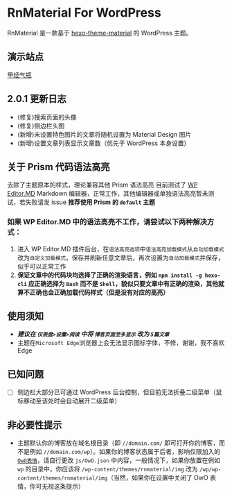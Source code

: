 # RnMaterial For WordPress
RnMaterial 是一款基于 [hexo-theme-material](https://github.com/viosey/hexo-theme-material) 的 WordPress 主题。

## 演示站点
[甲烃气瓶](https://jakting.com)

## 2.0.1 更新日志
+ (修复)搜索页面的头像
+ (修复)侧边栏头图
+ (新增)未设置特色图片的文章将随机设置为 Material Design 图片
+ (新增)设置文章列表显示文章数（优先于 WordPress 本身设置）


## 关于 Prism 代码语法高亮
去除了主题原本的样式，理论兼容其他 Prism 语法高亮
目前测试了 [WP Editor.MD](https://wordpress.org/plugins/wp-editormd/) Markdown 编辑器，正常工作，其他编辑器或单独语法高亮暂未测试，若失败请发 issue
**推荐使用 Prism 的 `default` 主题**

### 如果 WP Editor.MD 中的语法高亮不工作，请尝试以下两种解决方式：
1. 进入 WP Editor.MD 插件后台，在`语法高亮选项`中`语法高亮加载模式`从`自动加载模式`改为`自定义加载模式`，保存并刷新任意文章后，再次设置为`自动加载模式`并保存，似乎可以正常工作
2. **保证文章中的代码块均选择了正确的渲染语言，例如 `npm install -g hexo-cli` 应正确选择为 `Bash` 而不是 `Shell`，貌似只要文章中有正确的渲染，其他就算不正确也会正确加载代码样式（但是没有对应的高亮）**

## 使用须知
+ ***建议在 `仪表盘>设置>阅读` 中将 `博客页面至多显示` 改为 `5篇文章`***
+ 主题在`Microsoft Edge`浏览器上会无法显示图标字体，不修，谢谢，我不喜欢 Edge

## 已知问题
- [ ] 侧边栏大部分已可通过 WordPress 后台控制，但目前无法折叠二级菜单（鼠标移动至该处时会自动展开二级菜单）

## 非必要性提示
+ 主题默认你的博客放在域名根目录（即 `//domain.com/` 即可打开你的博客，而不是例如 `//domain.com/wp`）。如果你的博客状态属于后者，影响仅限加入的 [`OwO表情`](https://github.com/DIYgod/OwO)，请自行更改 `js/OwO.json` 中内容，一般情况下，如果你放置在例如 `wp` 的目录中，你应该将 `/wp-content/themes/rnmaterial/img` 改为 `/wp/wp-content/themes/rnmaterial/img`（当然，如果你在设置中关闭了 OwO 表情，你可无视这条提示）